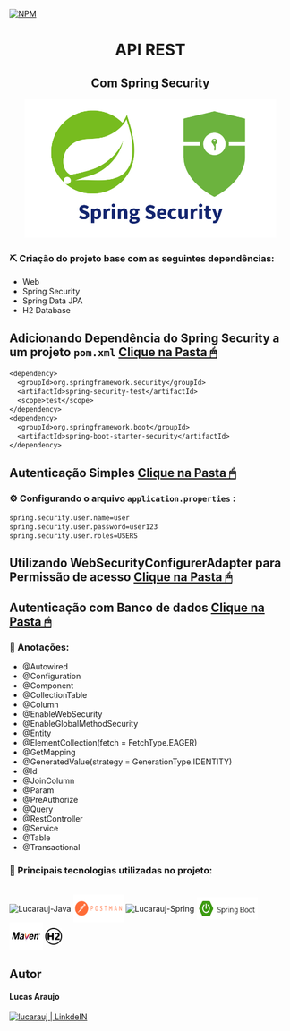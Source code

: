 [![NPM](https://img.shields.io/npm/l/react)](https://github.com/lucarauj/API-REST-com-spring-security-Dio/blob/main/LICENSE)

<h1 align="center"> API REST</h1>
<h2 align="center"> Com Spring Security </h2>

<p align="center"><img width="450px" src="https://github.com/lucarauj/assets/blob/main/SpringSecurity.png" /></p>

### ⛏ Criação do projeto base com as seguintes dependências:

- Web
- Spring Security
- Spring Data JPA
- H2 Database

## Adicionando Dependência do Spring Security a um projeto ```pom.xml``` [Clique na Pasta 🖱](https://github.com/lucarauj/API-REST-com-spring-security-Dio/tree/main/spring-security-1-habilitando-seguranca-com-spring)

```
<dependency>
  <groupId>org.springframework.security</groupId>
  <artifactId>spring-security-test</artifactId>
  <scope>test</scope>
</dependency>
<dependency>
  <groupId>org.springframework.boot</groupId>
  <artifactId>spring-boot-starter-security</artifactId>
</dependency>
```

## Autenticação Simples [Clique na Pasta 🖱](https://github.com/lucarauj/API-REST-com-spring-security-Dio/tree/main/spring-security-2-autenticacao-simples)

### ⚙ Configurando o arquivo ```application.properties``` :

```
spring.security.user.name=user
spring.security.user.password=user123
spring.security.user.roles=USERS
```

## Utilizando WebSecurityConfigurerAdapter para Permissão de acesso [Clique na Pasta 🖱](https://github.com/lucarauj/API-REST-com-spring-security-Dio/tree/main/spring-security-3-configure-adapter)

## Autenticação com Banco de dados [Clique na Pasta 🖱](https://github.com/lucarauj/API-REST-com-spring-security-Dio/tree/main/spring-security-4-autenticacao-com-banco-de-dados)

### 📝 Anotações:

- @Autowired
- @Configuration
- @Component
- @CollectionTable
- @Column
- @EnableWebSecurity
- @EnableGlobalMethodSecurity
- @Entity
- @ElementCollection(fetch = FetchType.EAGER)
- @GetMapping
- @GeneratedValue(strategy = GenerationType.IDENTITY)
- @Id
- @JoinColumn
- @Param
- @PreAuthorize
- @Query
- @RestController
- @Service
- @Table
- @Transactional



### 🚀 Principais tecnologias utilizadas no projeto:

<div style="display: inline_block"><br>
<img align="center" alt="Lucarauj-Java" height="30" width="40" src="https://cdn.jsdelivr.net/gh/devicons/devicon/icons/java/java-original.svg">
<img align="center" alt="Lucarauj-Postman" height="50" width="90" src="https://github.com/lucarauj/assets/blob/main/postman.png">
<img align="center" alt="Lucarauj-Spring" height="30" width="40" src="https://cdn.jsdelivr.net/gh/devicons/devicon/icons/spring/spring-original.svg">
<img align="center" alt="Lucarauj-SpringBoot" height="40" width="110" src="https://github.com/lucarauj/assets/blob/main/SpringBoot.jpeg">
<img align="center" alt="Lucarauj-Maven" height="50" width="60" src="https://github.com/lucarauj/assets/blob/main/Maven-Apache.svg">
<img align="center" alt="Lucarauj-H2" height="30" width="30" src="https://github.com/lucarauj/assets/blob/main/H2.png">
</div>


## Autor

#### Lucas Araujo

<a href="https://www.linkedin.com/in/lucarauj"><img alt="lucarauj | LinkdeIN" width="40px" src="https://user-images.githubusercontent.com/43545812/144035037-0f415fc7-9f96-4517-a370-ccc6e78a714b.png" /></a>
